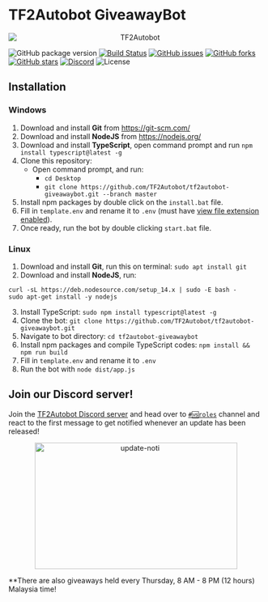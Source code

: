 # TF2Autobot GiveawayBot

<div align="center"><img src="https://user-images.githubusercontent.com/47635037/100915844-e05e7380-350f-11eb-96f1-6d61141c4a44.png" alt="TF2Autobot" style="display: block; margin-left: auto; margin-right: auto;"></div>

![GitHub package version](https://img.shields.io/github/package-json/v/TF2Autobot/tf2autobot-giveawaybot.svg)
[![Build Status](https://img.shields.io/github/workflow/status/TF2Autobot/tf2autobot-giveawaybot/CI/development)](https://github.com/TF2Autobot/tf2autobot-giveawaybot/actions)
[![GitHub issues](https://img.shields.io/github/issues/TF2Autobot/tf2autobot-giveawaybot)](https://github.com/TF2Autobot/tf2autobot-giveawaybot/issues)
[![GitHub forks](https://img.shields.io/github/forks/TF2Autobot/tf2autobot-giveawaybot)](https://github.com/TF2Autobot/tf2autobot-giveawaybot/network/members)
[![GitHub stars](https://img.shields.io/github/stars/TF2Autobot/tf2autobot-giveawaybot)](https://github.com/TF2Autobot/tf2autobot-giveawaybot/stargazers)
[![Discord](https://img.shields.io/discord/664971400678998016.svg)](https://discord.gg/D2GNnp7tv8)
![License](https://img.shields.io/github/license/TF2Autobot/tf2autobot-giveawaybot)

## Installation

### Windows

1. Download and install **Git** from https://git-scm.com/
2. Download and install **NodeJS** from https://nodejs.org/
3. Download and install **TypeScript**, open command prompt and run `npm install typescript@latest -g`
3. Clone this repository:
    - Open command prompt, and run:
        - `cd Desktop`
        - `git clone https://github.com/TF2Autobot/tf2autobot-giveawaybot.git --branch master`
4. Install npm packages by double click on the `install.bat` file.
5. Fill in `template.env` and rename it to `.env` (must have [view file extension enabled](https://www.howtogeek.com/205086/beginner-how-to-make-windows-show-file-extensions/)).
6. Once ready, run the bot by double clicking `start.bat` file.

### Linux

1. Download and install **Git**, run this on terminal: `sudo apt install git`
2. Download and install **NodeJS**, run:
```
curl -sL https://deb.nodesource.com/setup_14.x | sudo -E bash -
sudo apt-get install -y nodejs
```

3. Install TypeScript: `sudo npm install typescript@latest -g`
4. Clone the bot: `git clone https://github.com/TF2Autobot/tf2autobot-giveawaybot.git`
5. Navigate to bot directory: `cd tf2autobot-giveawaybot`
6. Install npm packages and compile TypeScript codes: `npm install && npm run build`
7. Fill in `template.env` and rename it to `.env`
8. Run the bot with `node dist/app.js`

## Join our Discord server!

Join the [TF2Autobot Discord server](https://discord.gg/D2GNnp7tv8) and head over to [`#🆚roles`](https://discordapp.com/channels/664971400678998016/719391430669500447/771188962550611988) channel and react to the first message to get notified whenever an update has been released!

<div align="center"><img src="https://user-images.githubusercontent.com/47635037/88795539-c8c65580-d1d2-11ea-993e-4161083b3e36.PNG" alt="update-noti" style="display:block;margin-left:auto;margin-right:auto;width:400px;height:250px;"></div>

\*\*There are also giveaways held every Thursday, 8 AM - 8 PM (12 hours) Malaysia time!
